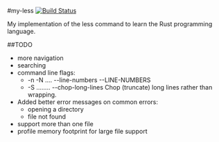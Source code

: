 #my-less
[![Build Status](https://travis-ci.org/jonfk/mless.svg)](https://travis-ci.org/jonfk/mless)

My implementation of the less command to learn the Rust programming language.

##TODO
- more navigation
- searching
- command line flags:
  - -n  -N  ....  --line-numbers  --LINE-NUMBERS
  - -S  ........  --chop-long-lines
                    Chop (truncate) long lines rather than wrapping.
- Added better error messages on common errors:
  - opening a directory
  - file not found
- support more than one file
- profile memory footprint for large file support